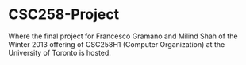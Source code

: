 CSC258-Project
==============

Where the final project for Francesco Gramano and Milind Shah of the Winter 2013 offering of CSC258H1 (Computer Organization) at the University of Toronto is hosted.
